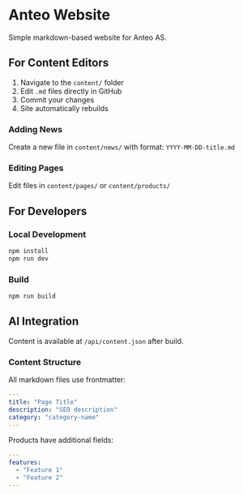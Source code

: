 # Anteo Website

Simple markdown-based website for Anteo AS.

## For Content Editors

1. Navigate to the `content/` folder
2. Edit `.md` files directly in GitHub
3. Commit your changes
4. Site automatically rebuilds

### Adding News
Create a new file in `content/news/` with format: `YYYY-MM-DD-title.md`

### Editing Pages
Edit files in `content/pages/` or `content/products/`

## For Developers

### Local Development
```bash
npm install
npm run dev
```

### Build
```bash
npm run build
```

## AI Integration

Content is available at `/api/content.json` after build.

### Content Structure

All markdown files use frontmatter:
```yaml
---
title: "Page Title"
description: "SEO description"
category: "category-name"
---
```

Products have additional fields:
```yaml
---
features:
  - "Feature 1"
  - "Feature 2"
---
```
